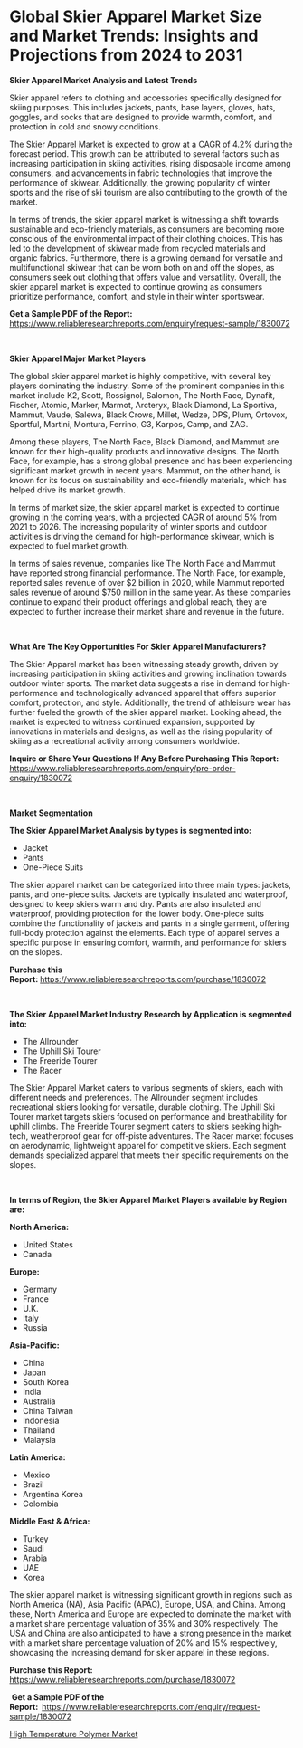 <p><h1>Global Skier Apparel Market Size and Market Trends: Insights and Projections from 2024 to 2031</h1></p><p><strong>Skier Apparel Market Analysis and Latest Trends</strong></p>
<p><p>Skier apparel refers to clothing and accessories specifically designed for skiing purposes. This includes jackets, pants, base layers, gloves, hats, goggles, and socks that are designed to provide warmth, comfort, and protection in cold and snowy conditions.</p><p>The Skier Apparel Market is expected to grow at a CAGR of 4.2% during the forecast period. This growth can be attributed to several factors such as increasing participation in skiing activities, rising disposable income among consumers, and advancements in fabric technologies that improve the performance of skiwear. Additionally, the growing popularity of winter sports and the rise of ski tourism are also contributing to the growth of the market.</p><p>In terms of trends, the skier apparel market is witnessing a shift towards sustainable and eco-friendly materials, as consumers are becoming more conscious of the environmental impact of their clothing choices. This has led to the development of skiwear made from recycled materials and organic fabrics. Furthermore, there is a growing demand for versatile and multifunctional skiwear that can be worn both on and off the slopes, as consumers seek out clothing that offers value and versatility. Overall, the skier apparel market is expected to continue growing as consumers prioritize performance, comfort, and style in their winter sportswear.</p></p>
<p><strong>Get a Sample PDF of the Report:&nbsp;</strong> <a href="https://www.reliableresearchreports.com/enquiry/request-sample/1830072">https://www.reliableresearchreports.com/enquiry/request-sample/1830072</a></p>
<p>&nbsp;</p>
<p><strong>Skier Apparel Major Market Players</strong></p>
<p><p>The global skier apparel market is highly competitive, with several key players dominating the industry. Some of the prominent companies in this market include K2, Scott, Rossignol, Salomon, The North Face, Dynafit, Fischer, Atomic, Marker, Marmot, Arcteryx, Black Diamond, La Sportiva, Mammut, Vaude, Salewa, Black Crows, Millet, Wedze, DPS, Plum, Ortovox, Sportful, Martini, Montura, Ferrino, G3, Karpos, Camp, and ZAG.</p><p>Among these players, The North Face, Black Diamond, and Mammut are known for their high-quality products and innovative designs. The North Face, for example, has a strong global presence and has been experiencing significant market growth in recent years. Mammut, on the other hand, is known for its focus on sustainability and eco-friendly materials, which has helped drive its market growth.</p><p>In terms of market size, the skier apparel market is expected to continue growing in the coming years, with a projected CAGR of around 5% from 2021 to 2026. The increasing popularity of winter sports and outdoor activities is driving the demand for high-performance skiwear, which is expected to fuel market growth.</p><p>In terms of sales revenue, companies like The North Face and Mammut have reported strong financial performance. The North Face, for example, reported sales revenue of over $2 billion in 2020, while Mammut reported sales revenue of around $750 million in the same year. As these companies continue to expand their product offerings and global reach, they are expected to further increase their market share and revenue in the future.</p></p>
<p>&nbsp;</p>
<p><strong>What Are The Key Opportunities For Skier Apparel Manufacturers?</strong></p>
<p><p>The Skier Apparel market has been witnessing steady growth, driven by increasing participation in skiing activities and growing inclination towards outdoor winter sports. The market data suggests a rise in demand for high-performance and technologically advanced apparel that offers superior comfort, protection, and style. Additionally, the trend of athleisure wear has further fueled the growth of the skier apparel market. Looking ahead, the market is expected to witness continued expansion, supported by innovations in materials and designs, as well as the rising popularity of skiing as a recreational activity among consumers worldwide.</p></p>
<p><strong>Inquire or Share Your Questions If Any Before Purchasing This Report:</strong> <a href="https://www.reliableresearchreports.com/enquiry/pre-order-enquiry/1830072">https://www.reliableresearchreports.com/enquiry/pre-order-enquiry/1830072</a></p>
<p>&nbsp;</p>
<p><strong>Market Segmentation</strong></p>
<p><strong>The Skier Apparel Market Analysis by types is segmented into:</strong></p>
<p><ul><li>Jacket</li><li>Pants</li><li>One-Piece Suits</li></ul></p>
<p><p>The skier apparel market can be categorized into three main types: jackets, pants, and one-piece suits. Jackets are typically insulated and waterproof, designed to keep skiers warm and dry. Pants are also insulated and waterproof, providing protection for the lower body. One-piece suits combine the functionality of jackets and pants in a single garment, offering full-body protection against the elements. Each type of apparel serves a specific purpose in ensuring comfort, warmth, and performance for skiers on the slopes.</p></p>
<p><strong>Purchase this Report:&nbsp;</strong><a href="https://www.reliableresearchreports.com/purchase/1830072">https://www.reliableresearchreports.com/purchase/1830072</a></p>
<p>&nbsp;</p>
<p><strong>The Skier Apparel Market Industry Research by Application is segmented into:</strong></p>
<p><ul><li>The Allrounder</li><li>The Uphill Ski Tourer</li><li>The Freeride Tourer</li><li>The Racer</li></ul></p>
<p><p>The Skier Apparel Market caters to various segments of skiers, each with different needs and preferences. The Allrounder segment includes recreational skiers looking for versatile, durable clothing. The Uphill Ski Tourer market targets skiers focused on performance and breathability for uphill climbs. The Freeride Tourer segment caters to skiers seeking high-tech, weatherproof gear for off-piste adventures. The Racer market focuses on aerodynamic, lightweight apparel for competitive skiers. Each segment demands specialized apparel that meets their specific requirements on the slopes.</p></p>
<p>&nbsp;</p>
<p><strong>In terms of Region, the Skier Apparel Market Players available by Region are:</strong></p>
<p>
    <p> <strong> North America: </strong>
        <ul>
            <li>United States</li>
            <li>Canada</li>
        </ul>
        </p> 
    <p> <strong> Europe: </strong>
        <ul>
            <li>Germany</li>
            <li>France</li>
            <li>U.K.</li>
            <li>Italy</li>
            <li>Russia</li>
        </ul>
        </p> 
    <p> <strong> Asia-Pacific: </strong>
        <ul>
            <li>China</li>
            <li>Japan</li>
            <li>South Korea</li>
            <li>India</li>
            <li>Australia</li>
            <li>China Taiwan</li>
            <li>Indonesia</li>
            <li>Thailand</li>
            <li>Malaysia</li>
        </ul>
        </p> 
    <p> <strong> Latin America: </strong>
        <ul>
            <li>Mexico</li>
            <li>Brazil</li>
            <li>Argentina Korea</li>
            <li>Colombia</li>
        </ul>
        </p> 
    <p> <strong> Middle East & Africa: </strong>
        <ul>
            <li>Turkey</li>
            <li>Saudi</li>
            <li>Arabia</li>
            <li>UAE</li>
            <li>Korea</li>
        </ul>
    </p>
    </p>
<p><p>The skier apparel market is witnessing significant growth in regions such as North America (NA), Asia Pacific (APAC), Europe, USA, and China. Among these, North America and Europe are expected to dominate the market with a market share percentage valuation of 35% and 30% respectively. The USA and China are also anticipated to have a strong presence in the market with a market share percentage valuation of 20% and 15% respectively, showcasing the increasing demand for skier apparel in these regions.</p></p>
<p><strong>Purchase this Report: </strong><a href="https://www.reliableresearchreports.com/purchase/1830072">https://www.reliableresearchreports.com/purchase/1830072</a></p>
<p>&nbsp;<strong>Get a Sample PDF of the Report:&nbsp;&nbsp;</strong><a href="https://www.reliableresearchreports.com/enquiry/request-sample/1830072">https://www.reliableresearchreports.com/enquiry/request-sample/1830072</a></p>
<p><strong></strong></p>
<p><p><a href="https://butternut-bug-553.notion.site/High-Temperature-Polymer-Market-Research-Report-The-Key-To-Successful-Business-Strategy-Forecasted--6addb23edd0245e69ecd22211b5bce83">High Temperature Polymer Market</a></p></p>